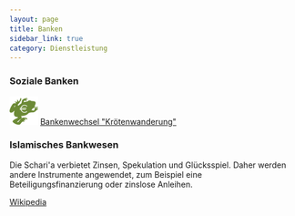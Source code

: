 ```yaml
---
layout: page
title: Banken
sidebar_link: true
category: Dienstleistung
---
```


### Soziale Banken
![](img/foss/kroetenwanderung.png "Krötenwanderung")
[Bankenwechsel "Krötenwanderung"](http://www.attac.de/kampagnen/bankwechsel/worum-geht-es/)

### Islamisches Bankwesen
Die Schari'a verbietet Zinsen, Spekulation und Glücksspiel. Daher werden andere Instrumente angewendet, zum Beispiel eine Beteiligungsfinanzierung oder zinslose Anleihen.

[Wikipedia](https://de.wikipedia.org/wiki/Islamisches_Bankwesen)
